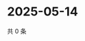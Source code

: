 # 2025-05-14

共 0 条

<!-- BEGIN ZHIHUVIDEO -->
<!-- 最后更新时间 Wed May 14 2025 18:12:37 GMT+0800 (China Standard Time) -->

<!-- END ZHIHUVIDEO -->
